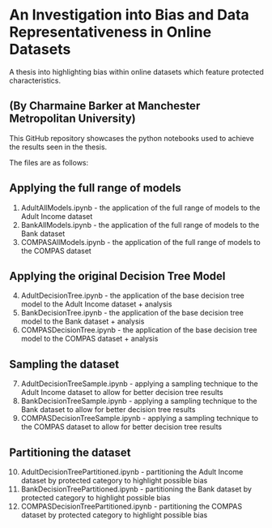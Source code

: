 # An Investigation into Bias and Data Representativeness in Online Datasets
A thesis into highlighting bias within online datasets which feature protected characteristics.

(By Charmaine Barker at Manchester Metropolitan University)
---
This GitHub repository showcases the python notebooks used to achieve the results seen in the thesis.

The files are as follows:

## Applying the full range of models
1. AdultAllModels.ipynb - the application of the full range of models to the Adult Income dataset
2. BankAllModels.ipynb - the application of the full range of models to the Bank dataset
3. COMPASAllModels.ipynb - the application of the full range of models to the COMPAS dataset

## Applying the original Decision Tree Model
4. AdultDecisionTree.ipynb - the application of the base decision tree model to the Adult Income dataset + analysis
5. BankDecisionTree.ipynb - the application of the base decision tree model to the Bank dataset + analysis
6. COMPASDecisionTree.ipynb - the application of the base decision tree model to the COMPAS dataset + analysis

## Sampling the dataset
7. AdultDecisionTreeSample.ipynb - applying a sampling technique to the Adult Income dataset to allow for better decision tree results
8. BankDecisionTreeSample.ipynb - applying a sampling technique to the Bank dataset to allow for better decision tree results
9. COMPASDecisionTreeSample.ipynb - applying a sampling technique to the COMPAS dataset to allow for better decision tree results

## Partitioning the dataset
10. AdultDecisionTreePartitioned.ipynb - partitioning the Adult Income dataset by protected category to highlight possible bias
11. BankDecisionTreePartitioned.ipynb - partitioning the Bank dataset by protected category to highlight possible bias
12. COMPASDecisionTreePartitioned.ipynb - partitioning the COMPAS dataset by protected category to highlight possible bias
